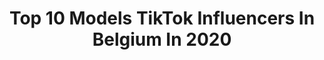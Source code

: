 ---
title: Top 10 Models TikTok Influencers In Belgium In 2020
description: >-
  Find top models TikTok influencers in Belgium in 2020. Most popular hashtags: #challenge #model #friends #dance.
platform: TikTok
profiles:
  - username: "kayleemoonkitty"
    fullname: >-
      Kaylee
    location: "Belgium"
    followers: 152043
    engagement: 2679
    commentsToLikes: 0.058794
    id: ck8ade3fu5i6a0j78bvdxks6q
    verified: true
    hashtags: "#splittongue, #makeupchallenge, #challenge, #dance"
  - username: "hennyseroeyen"
    fullname: >-
      henny seroeyen
    location: "Belgium"
    followers: 108236
    engagement: 2217
    commentsToLikes: 0.022229
    id: ck920jmkeegyi0j784bjdvbq5
    verified: true
    hashtags: "#sport, #thedrop, #stories, #fithome"
  - username: "majalex_"
    fullname: >-
      MAJA LEX 
    location: "Belgium"
    followers: 24338
    engagement: 1189
    commentsToLikes: 0.013668
    id: cka0rviilioiy0i78pc2d683t
    verified: false
    hashtags: "#becomingamodel, #modelstory, #tips, #whatieatinaday"
  - username: "hasam77440902"
    fullname: >-
      🄗🄐🄢♛
    location: "Belgium"
    followers: 6198
    engagement: 701
    commentsToLikes: 0.064323
    id: ck9fwryyx2rtp0j780f2k2j83
    verified: false
    hashtags: "#nerispas, #syiriklu"
  - username: "donabr_dqnn_officiel"
    fullname: >-
      donabr_dqnn_officiel
    location: "Belgium"
    followers: 3304
    engagement: 940
    commentsToLikes: 0.030857
    id: cka0phz4e8cmu0i78sk9rgsv1
    verified: false
    hashtags: "#covid19, #pourtoi, #like4like, #instamood"
  - username: "omaiysi_officiel"
    fullname: >-
      omaiysi
    location: "Belgium"
    followers: 46015
    engagement: 503
    commentsToLikes: 0.074924
    id: ck900ym8xb1p40j78tr9o1ev1
    verified: false
    hashtags: "#muslims, #rotterdam, #amzigh, #pays"
  - username: "thurelthonet"
    fullname: >-
      Thurel Thonet
    location: "Belgium"
    followers: 19845
    engagement: 1911
    commentsToLikes: 0.016232
    id: ck9dupymfhh410j78buj4155q
    verified: false
    hashtags: "#city, #yummy, #passezletemps, #astuce"
  - username: "marjo_drien"
    fullname: >-
      marjo_drien
    location: "Belgium"
    followers: 25254
    engagement: 769
    commentsToLikes: 0.023222
    id: cka5zmwjhnfko0i78bx8s2xhn
    verified: false
    hashtags: "#naturel, #loicnottet, #disney, #conseils"
  - username: "iamstefanny"
    fullname: >-
      iamstefanny 
    location: "Belgium"
    followers: 35577
    engagement: 1674
    commentsToLikes: 0.012149
    id: ck9em4wpvdldd0j78qbir2fet
    verified: false
    hashtags: "#mugshot, #foyou, #haul, #paris"
  - username: "suspiciousantwerp"
    fullname: >-
      Suspicious Antwerp
    location: "Belgium"
    followers: 50688
    engagement: 1027
    commentsToLikes: 0.025920
    id: ck8kmurq8ab1t0j783lu1j5x0
    verified: true
    hashtags: "#model, #4u, #longboarding, #vlogsquad"
---